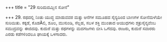 +++
title = "29 ಸುರಿದುದಮ್ಬಿನ ಸೋನೆ"

+++
29. ರಥದಲ್ಲಿ ನಿಂತು ಯುದ್ಧ ಮಾಡುವವರ ಮತ್ತು ಆನೆಗಳ ಸಮೂಹದ ಸೈನ್ಯದಿಂದ ಬಾಣಗಳ ಸೋನೆಮಳೆಯೇ ಸುರಿಯಿತು. ಕಕ್ಕಡೆ, ಕೊಡÀಲಿ, ಶೂಲ, ಮುಸುಂಡಿ, ಸೆಲ್ಲಹ, ಸಬಳ ಶಕ್ತಿ ಮುಂತಾದ ಆಯುಧಗಳು ಶತ್ರುಸೈನ್ಯವೆಂಬ ಸಮುದ್ರವನ್ನು ಈಜಿದವು. ಕುದುರೆ ಮತ್ತು ರಥಗಳನ್ನು ಮದಗಜಗಳು ಬೀಸಿ ಒಗೆದವು. ರಾಜರು, ಕುದುರೆ ಸವಾರರು ಎರಡು ಕಡೆಗಳಿಂದಲೂ ಘಾಯಕ್ಕೆ ಒಳಗಾದರು.
